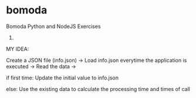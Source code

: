 # bomoda

Bomoda Python and NodeJS Exercises

1. 
MY IDEA:

Create a JSON file (info.json) -> Load info.json everytime the application is executed -> Read the data -> 

if first time:
Update the initial value to info.json

else:
Use the existing data to calculate the processing time and times of call

